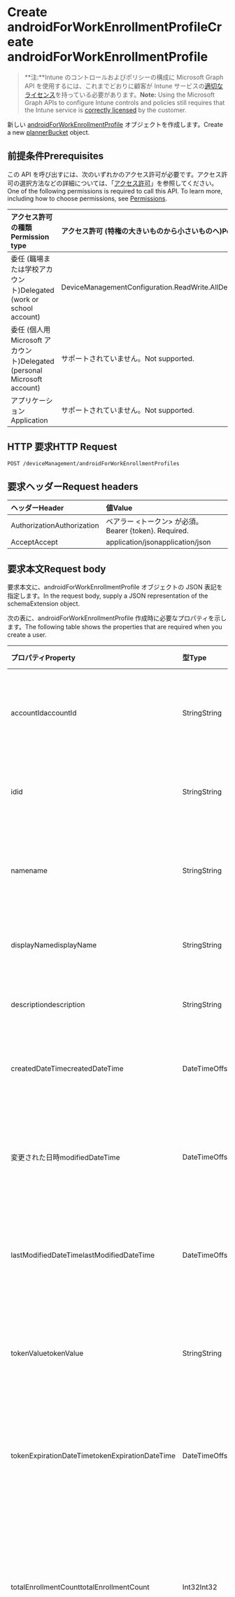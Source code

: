 # <a name="create-androidforworkenrollmentprofile"></a><span data-ttu-id="5639b-101">Create androidForWorkEnrollmentProfile</span><span class="sxs-lookup"><span data-stu-id="5639b-101">Create androidForWorkEnrollmentProfile</span></span>

> <span data-ttu-id="5639b-102">**注:**Intune のコントロールおよびポリシーの構成に Microsoft Graph API を使用するには、これまでどおりに顧客が Intune サービスの[適切なライセンス](https://go.microsoft.com/fwlink/?linkid=839381)を持っている必要があります。</span><span class="sxs-lookup"><span data-stu-id="5639b-102">**Note:** Using the Microsoft Graph APIs to configure Intune controls and policies still requires that the Intune service is [correctly licensed](https://go.microsoft.com/fwlink/?linkid=839381) by the customer.</span></span>

<span data-ttu-id="5639b-103">新しい [androidForWorkEnrollmentProfile](../resources/intune_androidforwork_androidforworkenrollmentprofile.md) オブジェクトを作成します。</span><span class="sxs-lookup"><span data-stu-id="5639b-103">Create a new [plannerBucket](../resources/intune_androidforwork_androidforworkenrollmentprofile.md) object.</span></span>
## <a name="prerequisites"></a><span data-ttu-id="5639b-104">前提条件</span><span class="sxs-lookup"><span data-stu-id="5639b-104">Prerequisites</span></span>
<span data-ttu-id="5639b-p101">この API を呼び出すには、次のいずれかのアクセス許可が必要です。アクセス許可の選択方法などの詳細については、「[アクセス許可](../../../concepts/permissions_reference.md)」を参照してください。</span><span class="sxs-lookup"><span data-stu-id="5639b-p101">One of the following permissions is required to call this API. To learn more, including how to choose permissions, see [Permissions](../../../concepts/permissions_reference.md).</span></span>

|<span data-ttu-id="5639b-107">アクセス許可の種類</span><span class="sxs-lookup"><span data-stu-id="5639b-107">Permission type</span></span>|<span data-ttu-id="5639b-108">アクセス許可 (特権の大きいものから小さいものへ)</span><span class="sxs-lookup"><span data-stu-id="5639b-108">Permissions (from least to most privileged)</span></span>|
|:---|:---|
|<span data-ttu-id="5639b-109">委任 (職場または学校アカウント)</span><span class="sxs-lookup"><span data-stu-id="5639b-109">Delegated (work or school account)</span></span>|<span data-ttu-id="5639b-110">DeviceManagementConfiguration.ReadWrite.All</span><span class="sxs-lookup"><span data-stu-id="5639b-110">DeviceManagementConfiguration.ReadWrite.All</span></span>|
|<span data-ttu-id="5639b-111">委任 (個人用 Microsoft アカウント)</span><span class="sxs-lookup"><span data-stu-id="5639b-111">Delegated (personal Microsoft account)</span></span>|<span data-ttu-id="5639b-112">サポートされていません。</span><span class="sxs-lookup"><span data-stu-id="5639b-112">Not supported.</span></span>|
|<span data-ttu-id="5639b-113">アプリケーション</span><span class="sxs-lookup"><span data-stu-id="5639b-113">Application</span></span>|<span data-ttu-id="5639b-114">サポートされていません。</span><span class="sxs-lookup"><span data-stu-id="5639b-114">Not supported.</span></span>|

## <a name="http-request"></a><span data-ttu-id="5639b-115">HTTP 要求</span><span class="sxs-lookup"><span data-stu-id="5639b-115">HTTP Request</span></span>
<!-- {
  "blockType": "ignored"
}
-->
``` http
POST /deviceManagement/androidForWorkEnrollmentProfiles
```

## <a name="request-headers"></a><span data-ttu-id="5639b-116">要求ヘッダー</span><span class="sxs-lookup"><span data-stu-id="5639b-116">Request headers</span></span>
|<span data-ttu-id="5639b-117">ヘッダー</span><span class="sxs-lookup"><span data-stu-id="5639b-117">Header</span></span>|<span data-ttu-id="5639b-118">値</span><span class="sxs-lookup"><span data-stu-id="5639b-118">Value</span></span>|
|:---|:---|
|<span data-ttu-id="5639b-119">Authorization</span><span class="sxs-lookup"><span data-stu-id="5639b-119">Authorization</span></span>|<span data-ttu-id="5639b-120">ベアラー &lt;トークン&gt; が必須。</span><span class="sxs-lookup"><span data-stu-id="5639b-120">Bearer {token}. Required.</span></span>|
|<span data-ttu-id="5639b-121">Accept</span><span class="sxs-lookup"><span data-stu-id="5639b-121">Accept</span></span>|<span data-ttu-id="5639b-122">application/json</span><span class="sxs-lookup"><span data-stu-id="5639b-122">application/json</span></span>|

## <a name="request-body"></a><span data-ttu-id="5639b-123">要求本文</span><span class="sxs-lookup"><span data-stu-id="5639b-123">Request body</span></span>
<span data-ttu-id="5639b-124">要求本文に、androidForWorkEnrollmentProfile オブジェクトの JSON 表記を指定します。</span><span class="sxs-lookup"><span data-stu-id="5639b-124">In the request body, supply a JSON representation of the schemaExtension object.</span></span>

<span data-ttu-id="5639b-125">次の表に、androidForWorkEnrollmentProfile 作成時に必要なプロパティを示します。</span><span class="sxs-lookup"><span data-stu-id="5639b-125">The following table shows the properties that are required when you create a user.</span></span>

|<span data-ttu-id="5639b-126">プロパティ</span><span class="sxs-lookup"><span data-stu-id="5639b-126">Property</span></span>|<span data-ttu-id="5639b-127">型</span><span class="sxs-lookup"><span data-stu-id="5639b-127">Type</span></span>|<span data-ttu-id="5639b-128">説明</span><span class="sxs-lookup"><span data-stu-id="5639b-128">Description</span></span>|
|:---|:---|:---|
|<span data-ttu-id="5639b-129">accountId</span><span class="sxs-lookup"><span data-stu-id="5639b-129">accountId</span></span>|<span data-ttu-id="5639b-130">String</span><span class="sxs-lookup"><span data-stu-id="5639b-130">String</span></span>|<span data-ttu-id="5639b-131">登録プロファイルが属するテナント GUID。</span><span class="sxs-lookup"><span data-stu-id="5639b-131">Tenant GUID the enrollment profile belongs to.</span></span>|
|<span data-ttu-id="5639b-132">id</span><span class="sxs-lookup"><span data-stu-id="5639b-132">id</span></span>|<span data-ttu-id="5639b-133">String</span><span class="sxs-lookup"><span data-stu-id="5639b-133">String</span></span>|<span data-ttu-id="5639b-134">登録プロファイル用の一意な GUID。</span><span class="sxs-lookup"><span data-stu-id="5639b-134">Unique GUID for the enrollment profile.</span></span>|
|<span data-ttu-id="5639b-135">name</span><span class="sxs-lookup"><span data-stu-id="5639b-135">name</span></span>|<span data-ttu-id="5639b-136">String</span><span class="sxs-lookup"><span data-stu-id="5639b-136">String</span></span>|<span data-ttu-id="5639b-137">(使用されていない) 登録プロファイルの表示名。</span><span class="sxs-lookup"><span data-stu-id="5639b-137">(Deprecated) Display name for the enrollment profile.</span></span>|
|<span data-ttu-id="5639b-138">displayName</span><span class="sxs-lookup"><span data-stu-id="5639b-138">displayName</span></span>|<span data-ttu-id="5639b-139">String</span><span class="sxs-lookup"><span data-stu-id="5639b-139">String</span></span>|<span data-ttu-id="5639b-140">登録プロファイルの表示名。</span><span class="sxs-lookup"><span data-stu-id="5639b-140">Display name for the enrollment profile.</span></span>|
|<span data-ttu-id="5639b-141">description</span><span class="sxs-lookup"><span data-stu-id="5639b-141">description</span></span>|<span data-ttu-id="5639b-142">String</span><span class="sxs-lookup"><span data-stu-id="5639b-142">String</span></span>|<span data-ttu-id="5639b-143">登録プロファイルの説明。</span><span class="sxs-lookup"><span data-stu-id="5639b-143">Description for the enrollment profile.</span></span>|
|<span data-ttu-id="5639b-144">createdDateTime</span><span class="sxs-lookup"><span data-stu-id="5639b-144">createdDateTime</span></span>|<span data-ttu-id="5639b-145">DateTimeOffset</span><span class="sxs-lookup"><span data-stu-id="5639b-145">DateTimeOffset</span></span>|<span data-ttu-id="5639b-146">登録プロファイルが作成された日時。</span><span class="sxs-lookup"><span data-stu-id="5639b-146">Date time the enrollment profile was created.</span></span>|
|<span data-ttu-id="5639b-147">変更された日時</span><span class="sxs-lookup"><span data-stu-id="5639b-147">modifiedDateTime</span></span>|<span data-ttu-id="5639b-148">DateTimeOffset</span><span class="sxs-lookup"><span data-stu-id="5639b-148">DateTimeOffset</span></span>|<span data-ttu-id="5639b-149">(使用されていない) 登録プロファイルが最後に変更された日時。</span><span class="sxs-lookup"><span data-stu-id="5639b-149">(Deprecated) Date time the enrollment profile was last modified.</span></span>|
|<span data-ttu-id="5639b-150">lastModifiedDateTime</span><span class="sxs-lookup"><span data-stu-id="5639b-150">lastModifiedDateTime</span></span>|<span data-ttu-id="5639b-151">DateTimeOffset</span><span class="sxs-lookup"><span data-stu-id="5639b-151">DateTimeOffset</span></span>|<span data-ttu-id="5639b-152">登録プロファイルが最後に変更された日時。</span><span class="sxs-lookup"><span data-stu-id="5639b-152">Date time the enrollment profile was last modified.</span></span>|
|<span data-ttu-id="5639b-153">tokenValue</span><span class="sxs-lookup"><span data-stu-id="5639b-153">tokenValue</span></span>|<span data-ttu-id="5639b-154">String</span><span class="sxs-lookup"><span data-stu-id="5639b-154">String</span></span>|<span data-ttu-id="5639b-155">この登録プロファイル用に最後に作成されたトークンの値。</span><span class="sxs-lookup"><span data-stu-id="5639b-155">Value of the most recently created token for this enrollment profile.</span></span>|
|<span data-ttu-id="5639b-156">tokenExpirationDateTime</span><span class="sxs-lookup"><span data-stu-id="5639b-156">tokenExpirationDateTime</span></span>|<span data-ttu-id="5639b-157">DateTimeOffset</span><span class="sxs-lookup"><span data-stu-id="5639b-157">DateTimeOffset</span></span>|<span data-ttu-id="5639b-158">最後に作成されたトークンの有効期限が切れる日時。</span><span class="sxs-lookup"><span data-stu-id="5639b-158">Date time the most recently created token will expire.</span></span>|
|<span data-ttu-id="5639b-159">totalEnrollmentCount</span><span class="sxs-lookup"><span data-stu-id="5639b-159">totalEnrollmentCount</span></span>|<span data-ttu-id="5639b-160">Int32</span><span class="sxs-lookup"><span data-stu-id="5639b-160">Int32</span></span>|<span data-ttu-id="5639b-161">(使用されていない) この登録プロファイルを使用して登録した Android デバイスの合計数。</span><span class="sxs-lookup"><span data-stu-id="5639b-161">(Deprecated) Total number of Android devices that have enrolled using this enrollment profile.</span></span>|
|<span data-ttu-id="5639b-162">enrolledDeviceCount</span><span class="sxs-lookup"><span data-stu-id="5639b-162">enrolledDeviceCount</span></span>|<span data-ttu-id="5639b-163">Int32</span><span class="sxs-lookup"><span data-stu-id="5639b-163">Int32</span></span>|<span data-ttu-id="5639b-164">この登録プロファイルを使用して登録した Android デバイスの合計数。</span><span class="sxs-lookup"><span data-stu-id="5639b-164">Total number of Android devices that have enrolled using this enrollment profile.</span></span>|
|<span data-ttu-id="5639b-165">qrCode</span><span class="sxs-lookup"><span data-stu-id="5639b-165">qrCode</span></span>|<span data-ttu-id="5639b-166">String</span><span class="sxs-lookup"><span data-stu-id="5639b-166">String</span></span>|<span data-ttu-id="5639b-167">(使用されていない) トークン用の QR コードを生成するために使用された文字列。</span><span class="sxs-lookup"><span data-stu-id="5639b-167">(Deprecated) String used to generate a QR code for the token.</span></span>|
|<span data-ttu-id="5639b-168">qrCodeContent</span><span class="sxs-lookup"><span data-stu-id="5639b-168">qrCodeContent</span></span>|<span data-ttu-id="5639b-169">String</span><span class="sxs-lookup"><span data-stu-id="5639b-169">String</span></span>|<span data-ttu-id="5639b-170">トークン用の QR コードを生成するために使用された文字列。</span><span class="sxs-lookup"><span data-stu-id="5639b-170">String used to generate a QR code for the token.</span></span>|
|<span data-ttu-id="5639b-171">qrCodeImage</span><span class="sxs-lookup"><span data-stu-id="5639b-171">qrCodeImage</span></span>|[<span data-ttu-id="5639b-172">mimeContent</span><span class="sxs-lookup"><span data-stu-id="5639b-172">MimeContent</span></span>](../resources/intune_androidforwork_mimecontent.md)|<span data-ttu-id="5639b-173">トークン用の QR コードを生成するために使用された文字列。</span><span class="sxs-lookup"><span data-stu-id="5639b-173">String used to generate a QR code for the token.</span></span>|



## <a name="response"></a><span data-ttu-id="5639b-174">応答</span><span class="sxs-lookup"><span data-stu-id="5639b-174">Response</span></span>
<span data-ttu-id="5639b-175">このメソッドが成功した場合、このメソッドは `201 Created` 応答コードと、応答本文で [androidForWorkEnrollmentProfile](../resources/intune_androidforwork_androidforworkenrollmentprofile.md) オブジェクトを返します。</span><span class="sxs-lookup"><span data-stu-id="5639b-175">If successful, this method returns a `201 Created` response code and a [section](../resources/intune_androidforwork_androidforworkenrollmentprofile.md) object in the response body.</span></span>

## <a name="example"></a><span data-ttu-id="5639b-176">例</span><span class="sxs-lookup"><span data-stu-id="5639b-176">Example</span></span>
### <a name="request"></a><span data-ttu-id="5639b-177">要求</span><span class="sxs-lookup"><span data-stu-id="5639b-177">Request</span></span>
<span data-ttu-id="5639b-178">以下は、要求の例です。</span><span class="sxs-lookup"><span data-stu-id="5639b-178">Here is an example of the request.</span></span>
``` http
POST https://graph.microsoft.com/v1.0/deviceManagement/androidForWorkEnrollmentProfiles
Content-type: application/json
Content-length: 645

{
  "@odata.type": "#microsoft.graph.androidForWorkEnrollmentProfile",
  "accountId": "Account Id value",
  "name": "Name value",
  "displayName": "Display Name value",
  "description": "Description value",
  "lastModifiedDateTime": "2017-01-01T00:00:35.1329464-08:00",
  "tokenValue": "Token Value value",
  "tokenExpirationDateTime": "2016-12-31T23:59:54.0590989-08:00",
  "totalEnrollmentCount": 4,
  "enrolledDeviceCount": 3,
  "qrCode": "Qr Code value",
  "qrCodeContent": "Qr Code Content value",
  "qrCodeImage": {
    "@odata.type": "microsoft.graph.mimeContent",
    "type": "Type value",
    "value": "dmFsdWU="
  }
}
```

### <a name="response"></a><span data-ttu-id="5639b-179">応答</span><span class="sxs-lookup"><span data-stu-id="5639b-179">Response</span></span>
<span data-ttu-id="5639b-p102">以下は、応答の例です。注:簡潔にするために、ここに示す応答オブジェクトは切り詰められている場合があります。すべてのプロパティは実際の呼び出しから返されます。</span><span class="sxs-lookup"><span data-stu-id="5639b-p102">Here is an example of the response. Note: The response object shown here may be truncated for brevity. All of the properties will be returned from an actual call.</span></span>
``` http
HTTP/1.1 201 Created
Content-Type: application/json
Content-Length: 813

{
  "@odata.type": "#microsoft.graph.androidForWorkEnrollmentProfile",
  "accountId": "Account Id value",
  "id": "e6742553-2553-e674-5325-74e6532574e6",
  "name": "Name value",
  "displayName": "Display Name value",
  "description": "Description value",
  "createdDateTime": "2017-01-01T00:02:43.5775965-08:00",
  "modifiedDateTime": "2017-01-01T00:00:22.8983556-08:00",
  "lastModifiedDateTime": "2017-01-01T00:00:35.1329464-08:00",
  "tokenValue": "Token Value value",
  "tokenExpirationDateTime": "2016-12-31T23:59:54.0590989-08:00",
  "totalEnrollmentCount": 4,
  "enrolledDeviceCount": 3,
  "qrCode": "Qr Code value",
  "qrCodeContent": "Qr Code Content value",
  "qrCodeImage": {
    "@odata.type": "microsoft.graph.mimeContent",
    "type": "Type value",
    "value": "dmFsdWU="
  }
}
```



